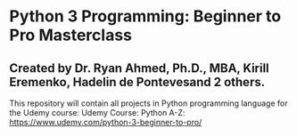 # Python 3 Programming: Beginner to Pro Masterclass

## Created by Dr. Ryan Ahmed, Ph.D., MBA, Kirill Eremenko, Hadelin de Pontevesand 2 others.

This repository will contain all projects in Python programming language for the Udemy course: Udemy Course: Python A-Z: https://www.udemy.com/python-3-beginner-to-pro/
